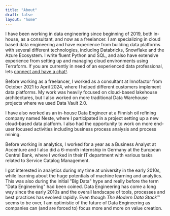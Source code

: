 ```yaml
---
title: "About"
draft: false
layout: "home"
---
```



I have been working in data engineering since beginning of 2019, both in-house,
as a consultant, and now as a freelancer. I am specializing in cloud based data
engineering and have experience from building data platforms with several
different technologies, including Databricks, Snowflake and the Azure Ecosystem.
I write fluent Python and SQL, and also have extensive experience from setting
up and managing cloud environments using Terraform. If you are currently in need
of an experienced data professional, lets [connect and have a chat!](/contact).

Before working as a freelancer, I worked as a consultant at Innofactor from
October 2021 to April 2024, where I helped different customers implement data
platforms. My work was heavily focused on cloud-based lakehouse architectures,
but I also worked on more traditional Data Warehouse projects where we used Data
Vault 2.0.

I have also worked as an in-house Data Engineer at a Finnish oil refining
company named Neste, where I participated in a  project setting up a new
cloud-based data platform. I also had the opportunity to work on more end-user
focused activities including business process analysis and process mining.

Before working in analytics, I worked for a year as a Business Analyst at
Accenture and I also did a 6-month internship in Germany at the European Central
Bank, where I worked in their IT department with various tasks related to
Service Catalog Management.

I got interested in analytics during my time at university in the early 2010s,
while learning about the huge potentials of machine learning and analytics. This
    was also during the initial "Big Data" hype and really before the term "Data
    Engineering" had been coined. Data Engineering has come a long way since the
    early 2010s and the overall landscape of tools, processes and best practices
    has evolved rapidly. Even though _The Modern Data Stack™_ seems to be over,
    I am optimistic of the future of Data Engineering as companies can (and are
    forced to) focus more and more on value creation.

